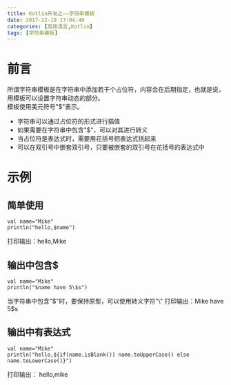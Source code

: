 ```yaml
---
title: Kotlin开发之——字符串模板
date: 2017-12-19 17:04:40
categories: [高级语言,Kotlin]
tags: [字符串模板]
---
```

# 前言

所谓字符串模板是在字符串中添加若干个占位符，内容会在后期指定，也就是说，用模板可以设置字符串动态的部分。   
模板使用美元符号"$"表示。

- 字符串可以通过占位符的形式进行插值
- 如果需要在字符串中包含"$"，可以对其进行转义
- 当占位符是表达式时，需要用花括号把表达式括起来
- 可以在双引号中嵌套双引号，只要被嵌套的双引号在花括号的表达式中
<!--more-->

# 示例
## 简单使用
	val name="Mike"
	println("hello,$name")
打印输出：hello,Mike
## 输出中包含$
	val name="Mike"
    println("$name have 5\$s")
当字符串中包含"$"时，要保持原型，可以使用转义字符"\"   
打印输出：Mike have 5$s
## 输出中有表达式
	val name="Mike"
    println("hello,${if(name.isBlank()) name.toUpperCase() else name.toLowerCase()}")

打印输出： hello,mike